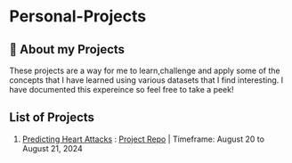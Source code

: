 # Personal-Projects
<h2> 🤔 About my Projects </h2>
These projects  are a way for me to learn,challenge and apply some of the concepts that I have learned using various datasets that I find interesting. I have documented this expereince so feel free to take a peek!

<h2> List of Projects </h2>

1. [Predicting Heart Attacks](https://github.com/Rjlee22/Personal-Projects/tree/main/heart_attack) : [Project Repo](https://github.com/Rjlee22/Personal-Projects/tree/main/heart_attack) | 
   Timeframe: August 20 to August 21, 2024

